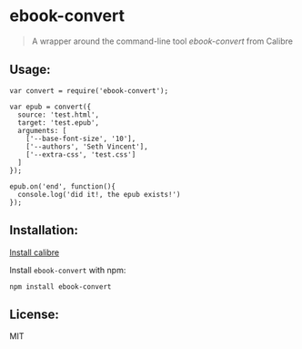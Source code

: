 # ebook-convert
> A wrapper around the command-line tool _ebook-convert_ from Calibre

## Usage:
```
var convert = require('ebook-convert');

var epub = convert({
  source: 'test.html',
  target: 'test.epub',
  arguments: [
    ['--base-font-size', '10'], 
    ['--authors', 'Seth Vincent'],
    ['--extra-css', 'test.css']
  ]
});

epub.on('end', function(){
  console.log('did it!, the epub exists!')
});
```

## Installation:
[Install calibre](http://calibre-ebook.com/download)

Install `ebook-convert` with npm:

```
npm install ebook-convert
```

## License:
MIT
